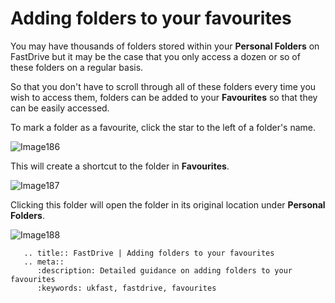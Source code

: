 # Adding folders to your favourites

You may have thousands of folders stored within your __Personal Folders__ on FastDrive but it may be the case that you only access a dozen or so of these folders on a regular basis.

So that you don't have to scroll through all of these folders every time you wish to access them, folders can be added to your __Favourites__ so that they can be easily accessed.

To mark a folder as a favourite, click the star to the left of a folder's name.

![Image186](files/Image186.png)

This will create a shortcut to the folder in __Favourites__.

![Image187](files/Image187.png)

Clicking this folder will open the folder in its original location under __Personal Folders__.

![Image188](files/Image188.png)

```eval_rst
   .. title:: FastDrive | Adding folders to your favourites
   .. meta::
      :description: Detailed guidance on adding folders to your favourites
      :keywords: ukfast, fastdrive, favourites
```
